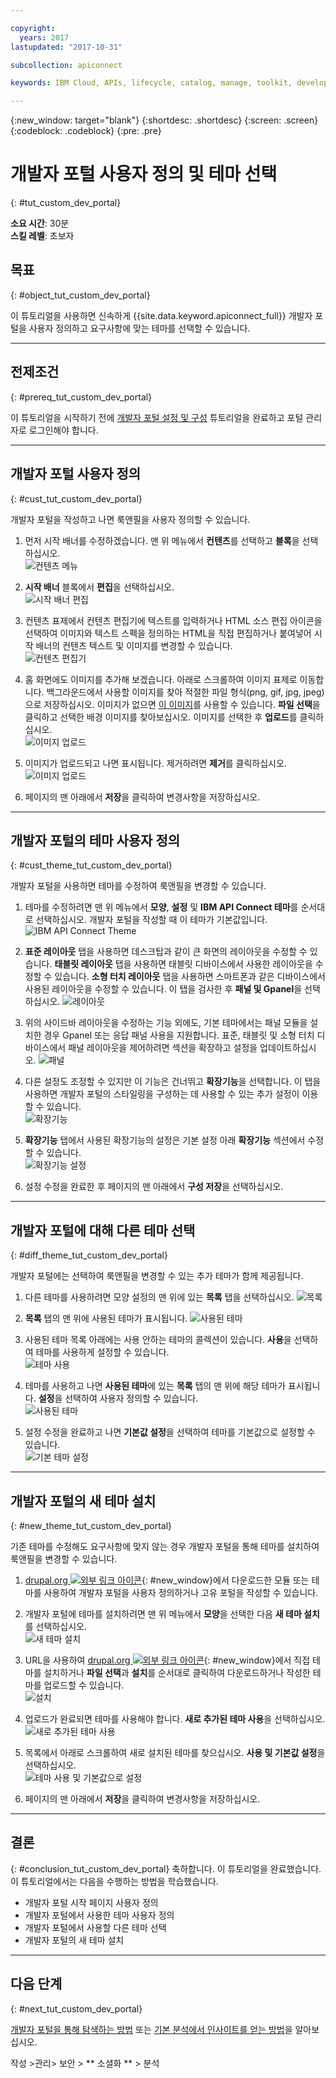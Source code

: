 ```yaml
---

copyright:
  years: 2017
lastupdated: "2017-10-31"

subcollection: apiconnect

keywords: IBM Cloud, APIs, lifecycle, catalog, manage, toolkit, develop, dev portal, tutorial

---
```


{:new_window: target="blank"}
{:shortdesc: .shortdesc}
{:screen: .screen}
{:codeblock: .codeblock}
{:pre: .pre}

# 개발자 포털 사용자 정의 및 테마 선택
{: #tut_custom_dev_portal}

**소요 시간**: 30분  
**스킬 레벨**: 초보자  


## 목표
{: #object_tut_custom_dev_portal}

이 튜토리얼을 사용하면 신속하게 {{site.data.keyword.apiconnect_full}} 개발자 포털을 사용자 정의하고 요구사항에 맞는 테마를 선택할 수 있습니다.

---

## 전제조건
{: #prereq_tut_custom_dev_portal}

이 튜토리얼을 시작하기 전에 [개발자 포털 설정 및 구성](/docs/services/apiconnect/tutorials?topic=apiconnect-tut_config_dev_portal) 튜토리얼을 완료하고 포털 관리자로 로그인해야 합니다.

---

## 개발자 포털 사용자 정의
{: #cust_tut_custom_dev_portal}

개발자 포털을 작성하고 나면 룩앤필을 사용자 정의할 수 있습니다.

1. 먼저 시작 배너를 수정하겠습니다. 맨 위 메뉴에서 **컨텐츠**를 선택하고 **블록**을 선택하십시오.  
  ![컨텐츠 메뉴](images/31-content.png)

2. **시작 배너** 블록에서 **편집**을 선택하십시오.  
  ![시작 배너 편집](images/32-edit.png)

3. 컨텐츠 표제에서 컨텐츠 편집기에 텍스트를 입력하거나 HTML 소스 편집 아이콘을 선택하여 이미지와 텍스트 스펙을 정의하는 HTML을 직접 편집하거나 붙여넣어 시작 배너의 컨텐츠 텍스트 및 이미지를 변경할 수 있습니다.  
  ![컨텐츠 편집기](images/33-content.png) 

4. 홈 화면에도 이미지를 추가해 보겠습니다. 아래로 스크롤하여 이미지 표제로 이동합니다. 백그라운드에서 사용할 이미지를 찾아 적절한 파일 형식(png, gif, jpg, jpeg)으로 저장하십시오. 이미지가 없으면 [이 이미지](images/Cloudy_Day.png)를 사용할 수 있습니다. **파일 선택**을 클릭하고 선택한 배경 이미지를 찾아보십시오. 이미지를 선택한 후 **업로드**를 클릭하십시오.  
  ![이미지 업로드](images/34-image.png)

5. 이미지가 업로드되고 나면 표시됩니다. 제거하려면 **제거**를 클릭하십시오.  
  ![이미지 업로드](images/35-uploaded-image.png)
 
6. 페이지의 맨 아래에서 **저장**을 클릭하여 변경사항을 저장하십시오.  
  
---

## 개발자 포털의 테마 사용자 정의
{: #cust_theme_tut_custom_dev_portal}

개발자 포털을 사용하면 테마를 수정하여 룩앤필을 변경할 수 있습니다.

1. 테마를 수정하려면 맨 위 메뉴에서 **모양**, **설정** 및 **IBM API Connect 테마**를 순서대로 선택하십시오. 개발자 포털을 작성할 때 이 테마가 기본값입니다.
  ![IBM API Connect Theme](images/41-APIC-theme.png) 


2. **표준 레이아웃** 탭을 사용하면 데스크탑과 같이 큰 화면의 레이아웃을 수정할 수 있습니다. **태블릿 레이아웃** 탭을 사용하면 태블릿 디바이스에서 사용한 레이아웃을 수정할 수 있습니다. **소형 터치 레이아웃** 탭을 사용하면 스마트폰과 같은 디바이스에서 사용된 레이아웃을 수정할 수 있습니다. 이 탭을 검사한 후 **패널 및 Gpanel**을 선택하십시오.
  ![레이아웃](images/42-layout.png)

3. 위의 사이드바 레이아웃을 수정하는 기능 외에도, 기본 테마에서는 패널 모듈을 설치한 경우 Gpanel 또는 응답 패널 사용을 지원합니다. 표준, 태블릿 및 소형 터치 디바이스에서 패널 레이아웃을 제어하려면 섹션을 확장하고 설정을 업데이트하십시오.
  ![패널](images/43-panels.png) 

4. 다른 설정도 조정할 수 있지만 이 기능은 건너뛰고 **확장기능**을 선택합니다. 이 탭을 사용하면 개발자 포털의 스타일링을 구성하는 데 사용할 수 있는 추가 설정이 이용할 수 있습니다.  
  ![확장기능](images/44-extensions.png)

5. **확장기능** 탭에서 사용된 확장기능의 설정은 기본 설정 아래 **확장기능** 섹션에서 수정할 수 있습니다.     
  ![확장기능 설정](images/45-extension-settings.png)

6. 설정 수정을 완료한 후 페이지의 맨 아래에서 **구성 저장**을 선택하십시오.

---

## 개발자 포털에 대해 다른 테마 선택
{: #diff_theme_tut_custom_dev_portal}

개발자 포털에는 선택하여 룩앤필을 변경할 수 있는 추가 테마가 함께 제공됩니다.

1. 다른 테마를 사용하려면 모양 설정의 맨 위에 있는 **목록** 탭을 선택하십시오.
  ![목록](images/51-list.png) 

2. **목록** 탭의 맨 위에 사용된 테마가 표시됩니다.
  ![사용된 테마](images/52-enabled-themes.png)

3. 사용된 테마 목록 아래에는 사용 안하는 테마의 콜렉션이 있습니다. **사용**을 선택하여 테마를 사용하게 설정할 수 있습니다.   
  ![테마 사용](images/53-enable-theme.png) 

4. 테마를 사용하고 나면 **사용된 테마**에 있는 **목록** 탭의 맨 위에 해당 테마가 표시됩니다. **설정**을 선택하여 사용자 정의할 수 있습니다.  
  ![사용된 테마](images/54-theme-settings.png)

5. 설정 수정을 완료하고 나면 **기본값 설정**을 선택하여 테마를 기본값으로 설정할 수 있습니다.     
  ![기본 테마 설정](images/55-set-default.png)

---

## 개발자 포털의 새 테마 설치
{: #new_theme_tut_custom_dev_portal}

기존 테마를 수정해도 요구사항에 맞지 않는 경우 개발자 포털을 통해 테마를 설치하여 룩앤필을 변경할 수 있습니다.

1. [drupal.org ![외부 링크 아이콘](../../icons/launch-glyph.svg "외부 링크 아이콘")](http://drupal.org){: #new_window}에서 다운로드한 모듈 또는 테마를 사용하여 개발자 포털을 사용자 정의하거나 고유 포털을 작성할 수 있습니다.

2. 개발자 포털에 테마를 설치하려면 맨 위 메뉴에서 **모양**을 선택한 다음 **새 테마 설치**를 선택하십시오.  
  ![새 테마 설치](images/62-install-new.png)

3. URL을 사용하여 [drupal.org ![외부 링크 아이콘](../../icons/launch-glyph.svg "외부 링크 아이콘")](http://drupal.org){: #new_window}에서 직접 테마를 설치하거나 **파일 선택**과 **설치**를 순서대로 클릭하여 다운로드하거나 작성한 테마를 업로드할 수 있습니다.  
  ![설치](images/63-install.png) 

4. 업로드가 완료되면 테마를 사용해야 합니다. **새로 추가된 테마 사용**을 선택하십시오.  
  ![새로 추가된 테마 사용](images/64-upload.png)

5. 목록에서 아래로 스크롤하여 새로 설치된 테마를 찾으십시오. **사용 및 기본값 설정**을 선택하십시오.  
  ![테마 사용 및 기본값으로 설정](images/65-enable.png)

6. 페이지의 맨 아래에서 **저장**을 클릭하여 변경사항을 저장하십시오.  

---

## 결론
{: #conclusion_tut_custom_dev_portal}
축하합니다. 이 튜토리얼을 완료했습니다. 이 튜토리얼에서는 다음을 수행하는 방법을 학습했습니다.

* 개발자 포털 시작 페이지 사용자 정의
* 개발자 포털에서 사용한 테마 사용자 정의 
* 개발자 포털에서 사용할 다른 테마 선택
* 개발자 포털의 새 테마 설치

---

## 다음 단계
{: #next_tut_custom_dev_portal}

[개발자 포털을 통해 탐색하는 방법](/docs/services/apiconnect/tutorials?topic=apiconnect-tut_discover_apis) 또는 [기본 분석에서 인사이트를 얻는 방법](/docs/services/apiconnect/tutorials?topic=apiconnect-tut_insights_analytics)을 알아보십시오.

작성 >관리> 보안 > ** 소셜화 ** > 분석  

